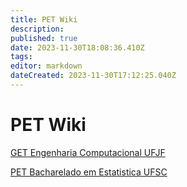 ```yaml
---
title: PET Wiki
description: 
published: true
date: 2023-11-30T18:08:36.410Z
tags: 
editor: markdown
dateCreated: 2023-11-30T17:12:25.040Z
---
```


# PET Wiki
[GET Engenharia Computacional UFJF](/grupo/19GETEngenhariaComputacionalUFJF.md)

[PET Bacharelado em Estatistica UFSC](/grupo/202PETBachareladoemEstatisticaUFSC.md)